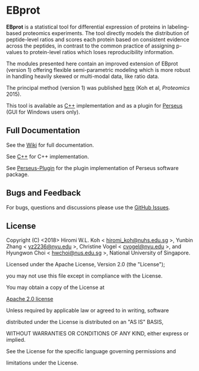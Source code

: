 # EBprot

**EBprot** is a statistical tool for differential expression of proteins in labeling-based proteomics experiments. The tool directly models the distribution of peptide-level ratios and scores each protein based on consistent evidence across the peptides, in contrast to the common practice of assigning p-values to protein-level ratios which loses reproducibility information.

The modules presented here contain an improved extension of EBprot (version 1) offering flexible semi-parametric modeling which is more robust in handling heavily skewed or multi-modal data, like ratio data. 

The principal method (version 1) was published [here](http://onlinelibrary.wiley.com/doi/10.1002/pmic.201400620/abstract;jsessionid=613BD152847535F4278E0C6ED6ACD036.f02t01) (Koh et al, *Proteomics* 2015). 

This tool is available as [C++](c%2B%2B) implementation and as a plugin for [Perseus](perseus-plugin) (GUI for Windows users only).

## Full Documentation

See the [Wiki](../../wiki) for full documentation.

See [C++](c%2B%2B) for C++ implementation.

See [Perseus-Plugin](perseus-plugin) for the plugin implementation of Perseus software package.

## Bugs and Feedback

For bugs, questions and discussions please use the [GitHub Issues](../../issues).

## License

Copyright (C) <2018> Hiromi W.L. Koh < hiromi_koh@nuhs.edu.sg >, Yunbin Zhang < yz2236@nyu.edu >, Christine Vogel < cvogel@nyu.edu >, and Hyungwon Choi < hwchoi@nus.edu.sg >, National University of Singapore.

Licensed under the Apache License, Version 2.0 (the "License");

you may not use this file except in compliance with the License.

You may obtain a copy of the License at

[Apache 2.0 license](http://www.apache.org/licenses/LICENSE-2.0)

Unless required by applicable law or agreed to in writing, software

distributed under the License is distributed on an "AS IS" BASIS,

WITHOUT WARRANTIES OR CONDITIONS OF ANY KIND, either express or implied.

See the License for the specific language governing permissions and

limitations under the License.


